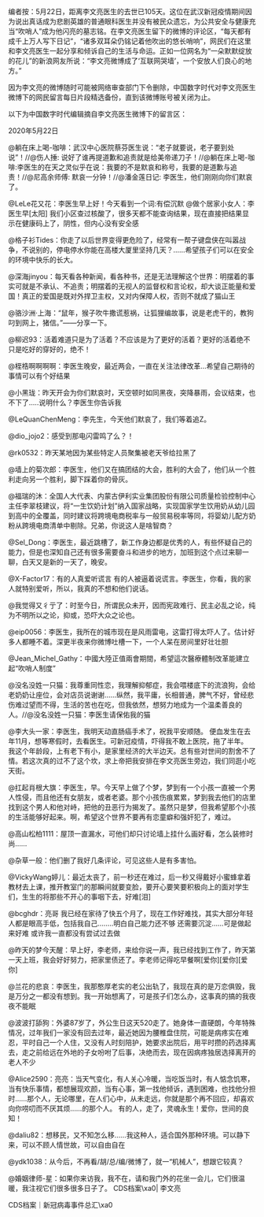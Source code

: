 编者按：5月22日，距离李文亮医生的去世已105天。这位在武汉新冠疫情期间因为说出真话成为悲剧英雄的普通眼科医生并没有被民众遗忘，为公共安全与健康充当“吹哨人”成为他闪亮的墓志铭。在李文亮医生留下的微博的评论区，“每天都有成千上万人写下日记”，“诸多双耳朵仍铭记着他吹出的悠长哨响”，网民们在这里和李文亮医生一起分享和倾诉自己的生活与命运。正如一位网名为“一朵默默绽放的花儿”的新浪网友所说：“李文亮微博成了‘互联网哭墙’，一个安放人们良心的地方。”

因为李文亮的微博随时可能被网络审查部门下令删除，中国数字时代对李文亮医生微博下的网民留言每日片段精选备份，直到该微博账号被关闭为止。 

以下为中国数字时代编辑摘自李文亮医生微博下的留言区：

2020年5月22日

@躺在床上喝-咖啡：武汉中心医院蔡芬医生说：“老子就要说，老子要到处说”！//@伤人捶: 说好了谁再提道歉和追责就是给美帝递刀子！//@躺在床上喝-咖啡:李医生的在天之灵似乎在说：我要的不是默哀和称号，我要的是道歉与追责！//@尼高余师傅: 默哀一分钟！//@潘金莲日记: 李医生，他们刚刚向你们默哀了。

@LeLe花又花：李医生早上好！今天看到一个词:有偿沉默 @做个居家小女人：李医生早[太阳] 我们小区查过核酸了，很多天都不能查询结果，现在直接把结果显示在健康码上了，阴性，但内心没有安全感

@格子衫Tides：你走了以后世界变得更危险了，经常有一帮子键盘侠在叫嚣战争，不说别的，停电停水你能在高楼大厦里坚持几天？……希望孩子们可以在安全的环境中快乐的长大。

@深海jinyou：每天看各种新闻，看各种书，还是无法理解这个世界：明摆着的事实可就是不承认、不追责；明摆着的无视人的监督权和言论权，却大谈正能量和爱国！真正的爱国是既对外捍卫主权，又对内保障人权，否则不就成了猫山王

@骆沙洲·上海：“鼠年，猴子吹牛撒谎惹祸，让狐狸编故事，说是老虎干的，教狗叼到网上，猪信。”——分享一下。

@柳迟93：活着难道只是为了活着？不应该是为了更好的活着？更好的活着绝不只是吃好的穿好的，绝不！

@桎梏啊啊啊啊：李医生晚安，最近两会，一直在关注法律改革…希望自己期待的事情可以有个好结果

@小黑珑：昨天开会为你们默哀时，天空顿时如同黑夜，突降暴雨，会议结束，也不下了&#8230;..说明什么？李医生你告诉我

@LeQuanChenMeng：李先生，今天他们默哀了，我们等着追Z。

@dio_jojo2：感受到那电闪雷鸣了么？！

@rk0532：昨天某地因为某些特定人员聚集被老天爷给拉黑了

@墙上的菊次郎：李医生，他们又在搞团结的大会，胜利的大会了，他们从一个胜利走向另一个胜利，脚下踩着你的骨灰。

@福瑞的沐：全国人大代表、内蒙古伊利实业集团股份有限公司质量检验控制中心主任李翠枝建议，将“一生饮奶计划”纳入国家战略，实现国家学生饮用奶从幼儿园到高中的全覆盖，同时建议将跨境电商税率与一般贸易税率等同，将婴幼儿配方奶粉从跨境电商清单中剔除。兄弟，你说这人是啥智商？

@Sel_Dong：李医生，最近跳槽了，新工作身边都是优秀的人，有些怀疑自己的能力，但是也深知自己还有很多需要奋斗和进步的地方，加班到这个点过来聊一聊，白天又是新的一天了，晚安。

@X-Factor17：有的人真爱听谎言 有的人被逼着说谎言。李医生，你看，我的家人就特别爱听，所以，我真的不想和他们说话。

@我觉得又彳亍了：时至今日，所谓民众未开，因而宪政难行、民主必乱之论，纯为不明所以之论，抑或，恐吓大众之论也。

@eip0056：李医生，我所在的城市现在是风雨雷电，这雷打得太吓人了。估计好多人都睡不着。深更半夜来你微博吐槽一下，一个人呆在房间里好壮壮胆

@Jean_Michel_Gathy：中國大陸正值兩會期間，希望這次醫療體制改革能建立起“吹哨人制度”

@没名没姓一只猫：我尊重同性恋，我理解抑郁症，我会喂楼底下的流浪狗，会给老奶奶让座位，会对店员说谢谢……纵然，我平庸，长相普通，脾气不好，曾经悲伤难过望而不得，生活的苦也在吃，但我依然，想努力地成为一个温柔善良的人。//@没名没姓一只猫：李医生请保佑我的猫

@李大头一家：李医生，我明天动直肠癌手术了，祝我平安顺随。 便血发生在去年11月，想等寒假时，去看医生。可新冠疫情，吓得我不敢上医院，拖了半年。 我这个年龄段，上有老下有小，是家里经济的大半边天。总有些对世间的割舍不了情。若这次真的过不了这个坎，求上帝把我安排在李文亮医生旁边，我们同逛小吃天街。

@扛起肖根大旗：李医生，早。今天早上做了个梦，梦到有一个小孩一直被一个男人性侵，而且他还有女朋友，或者老婆。那个小孩伤痕累累，梦到我去他们的店里找到这个男人和他对峙，把他的丑恶行为揭发了。虽然只是梦，但我希望那个小孩的生活能够好起来。啊，希望这个世界不要再有恋童癖和强奸犯了，难过。

@高山松柏1111：屋顶一直漏水，可他们却只讨论墙上挂什么画好看，怎么装修时尚……

@杂草一般：他们删了我好几条评论，可见这些人是有多害怕。

@VickyWang婷儿：最近太丧了，前一秒还在难过，后一秒又得戴好小蜜蜂拿着教材去上课，推开教室门的那瞬间就要变脸，要开心要笑要积极向上的面对学生们，生生的将那些不开心的事咽下去，好难[泪]

@bcghdr：亮哥 我已经在家待了快五个月了，现在工作好难找，其实大部分年轻人都是眼高手低，包括我自己&#8230;&#8230;..明白自己能力还不够 还需要沉淀&#8230;&#8230;可是做起来好难 或许我一直都没有尝试过去做

@昨天的梦今天醒：早上好，李老师，来给你说一声，我已经找到工作了，昨天第一天上班，我会好好努力，把家里债还了。李老师记得吃早餐啊[爱你][爱你][爱你]

@兰花的悲哀：李医生，我那憨厚老实的老公出轨了，我现在真的是万恋俱毁，我是万分之一都没有想到。我一开始想离了，可是孩子们怎么办，这事真的搞的我夜夜不能眠

@波波打舔狗：外婆87岁了，外公生日这天520走了。她身体一直硬朗，今年特殊情况，过年我们一家没有回去过年，最近她因为腰椎盘住院，可能是病疼实在难忍，平时自己一个人住，又没有人时刻陪护，她要求出院后，用平时攒的药选择离去，走之前给远在外地的子女吩咐了后事，决绝而去，现在因病疼独居选择离开的老人不少

@Alice2590：亮亮：当天气变化，有人关心冷暖，当吃饭当时，有人惦念饥寒，当有快乐事情，都想展现欢颜，当有心事，第一找他倾诉，遇到困难，也找他分担时……那个人，无论哪里，在人们心中，从未走远，你就是那个再不回应，却喜欢向你唠叨而不厌其烦……的那个人。 有的人，走了，灵魂永生！爱你，世间的良知！

@daliu82：想移民，又不知怎么移……我这种人，适合国外那种环境。可以静下来，可以不顾人情世故，可以自由自在

@ydk1038：从今后，不再看/胡/总/编/微博了，就一“机械人”，想跟它较真？

@婚姻律师-星：如果你来访我，我不在，请和我门外的花坐一会儿，它们很温暖，我注视它们很多很多日子了。 CDS档案\xa0| 李文亮

CDS档案｜新冠病毒事件总汇\xa0


